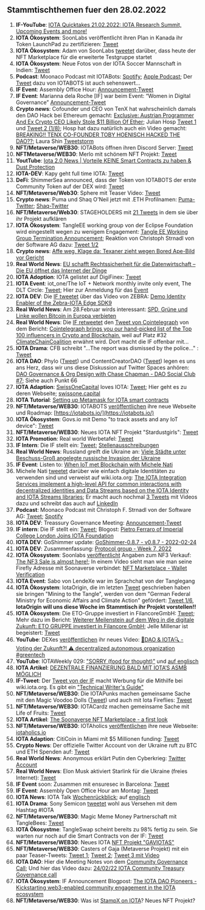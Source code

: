 ## Stammtischthemen fuer den 28.02.2022

1. **IF-YouTube**: [IOTA Quicktakes 21.02.2022: IOTA Research Summit, Upcoming Events and more!](https://www.youtube.com/watch?v=z-JCtsqfGfM)
2. **IOTA Ökosystem**: SoonLabs veröffentlicht ihren Plan in Kanada ihr Token LaunchPad zu zertifizieren: [Tweet](https://twitter.com/soon_labs/status/1496007167689822211?s=20&t=6w9DHWv2FCjA4TE8iGlQhw)
3. **IOTA Ökosystem**: Adam von SoonLabs [tweetet](https://twitter.com/adam_unchained/status/1495981188355350530?s=20&t=6w9DHWv2FCjA4TE8iGlQhw) darüber, dass heute der NFT Marketplace für die erweiterte Testgruppe startet
4. **IOTA Ökosystem**: Neue Fotos von der IOTA Soccer Mannschaft in Indien: [Tweet](https://twitter.com/IOTASoccerTeam/status/1495903753463304192?s=20&t=6w9DHWv2FCjA4TE8iGlQhw)
5. **Podcast**: Moonaco Podcast mit IOTABots: [Spotify](https://open.spotify.com/episode/3VabodTvoQZocdKEpF8dUU?si=e84055ad49ea412c&nd=1); [Apple Podcast](https://podcasts.apple.com/at/podcast/the-moonaco-podcast/id1605887650?i=1000551868250); Der [Tweet](https://twitter.com/iotabots/status/1496079889480523776?s=20&t=0O2LrgWzQltmQF_co8rOPg) dazu von IOTABOTS ist auch sehenswert...
6. **IF Event**: Assembly Office Hour: [Announcement-Tweet](https://twitter.com/assembly_net/status/1495775546499907586?s=20&t=zzIkvYSH_6MIbR7jTW5WlA)
7. **IF Event**: Marianna dela Roche [IF] war beim Event: “Women in Digital Governance” [Announcement-Tweet](https://twitter.com/iota/status/1495730280065376259?s=20&t=zzIkvYSH_6MIbR7jTW5WlA)
8. **Crypto news**: Cofounder und CEO von TenX hat wahrscheinlich damals den DAO Hack bei Ethereum gemacht: [Exclusive: Austrian Programmer And Ex Crypto CEO Likely Stole $11 Billion Of Ether](https://www.forbes.com/sites/laurashin/2022/02/22/exclusive-austrian-programmer-and-ex-crypto-ceo-likely-stole-11-billion-of-ether/?sh=7a3872e87f58); Julian Hosp [Tweet 1](https://twitter.com/julianhosp/status/1496086545086164993?s=20&t=zYG_cT_a0X4WX-sQyxzW5g) und [Tweet 2 (1/8)](https://twitter.com/julianhosp/status/1496112904705572865?s=20&t=zYG_cT_a0X4WX-sQyxzW5g); Hosp hat dazu natürlich auch ein Video gemacht: [BREAKING!! TENX CO-FOUNDER TOBY HOENISCH HACKED THE DAO??](https://www.youtube.com/watch?v=3zcQgc0K2cs); Laura Shin [Tweetstorm](https://twitter.com/laurashin/status/1496087239037698048?s=20&t=KswbfpZuq2BEfJiQzAbaQQ)
9. **NFT/Metaverse/WEB30**: IOTABots öffnen ihren Discord Server: [Tweet](https://twitter.com/iotabots/status/1496148192131489806?s=20&t=CwU-V0xU6eIClf4huxUUVA)
10. **NFTMetaverse/WEB30**: Merlo mit schönem NFT Projekt: [Tweet](https://twitter.com/MerloNFT/status/1389474877548158978?s=20&t=0O2LrgWzQltmQF_co8rOPg)
11. **YoutTube**: [Iota 2.0 News | Vorteile KEINE Smart Contracts zu haben & Dust Protection](https://www.youtube.com/watch?v=uxmOOvmL9PQ)
12. **IOTA-DEV**: Kapy geht full time IOTA: [Tweet](https://twitter.com/Rob_Daykin/status/1496192674981978116?s=20&t=76k9YvOb4-di-ENbh_dLCA)
13. **DeFi**: ShimmerSea announced, dass der Token von IOTABOTS der erste Community Token auf der DEX wird: [Tweet](https://twitter.com/ShimmerSeaDefi/status/1496379298961248259?s=20&t=KswbfpZuq2BEfJiQzAbaQQ)
14. **NFT/Metaverse/Web30**: Sphere mit Teaser Video: [Tweet](https://twitter.com/Sphere_Hub_io/status/1496185591792345093?s=20&t=KswbfpZuq2BEfJiQzAbaQQ)
15. **Crypto news**: Puma und Shaq O'Neil jetzt mit .ETH Profilnamen: [Puma-Twitter](https://twitter.com/PUMA); [Shaq-Twitter](https://twitter.com/SHAQ)
16. **NFT/Metaverse/Web30**: STAGEHOLDERS mit [21 Tweets](https://twitter.com/stageholders/status/1496389399738822660?s=20&t=KswbfpZuq2BEfJiQzAbaQQ) in dem sie über ihr Projekt aufklären
17. **IOTA Ökosystem**: TangleEE working group von der Eclipse Foundation wird eingestellt wegen zu wenigem Engagement: [Tangle EE Working Group Termination Announcement](https://www.eclipse.org/lists/tangle.ee-wg/msg00087.html); Reaktion von Christoph Strnadl von der Software AG dazu: [Tweet 1/2](https://twitter.com/archimate/status/1496752480750915584?s=20&t=UsGudxWHxA8xI3NArQT2Jg)
18. **Crypto news**: [Affe weg, Klage da: Texaner zieht wegen Bored Ape-Bild vor Gericht](https://t3n.de/news/affe-weg-klage-da-texaner-zieht-1453955/)
19. **Real World News**: [EU schafft Rechtssicherheit für die Datenwirtschaft – Die EU öffnet das Internet der Dinge](https://www.handelsblatt.com/politik/international/data-act-eu-schafft-rechtssicherheit-fuer-die-datenwirtschaft-die-eu-oeffnet-das-internet-der-dinge/28093682.html?utm_term=organisch&utm_campaign=standard&utm_medium=social&utm_content=ne&utm_source=Facebook&ticket=ST-55418-k2HfbSCamgJBM19eSO7w-ap4#Echobox=1645595332)
20. **IOTA Adoption**: IOTA gelistet auf DigiFinex: [Tweet](https://twitter.com/DigiFinex/status/1496452929070706691?s=20&t=KswbfpZuq2BEfJiQzAbaQQ)
21. **IOTA Event**: iot_one/The IoT + Network monthly invite only event, The DLT Circle: [Tweet](https://twitter.com/HolgerKoether/status/1496483630356606978?s=20&t=QZtsBENvsxECV0OgyfvztQ); Hier zur Anmeldung für das [Event](https://www.eventbrite.de/e/monthly-dlt-circle-a-round-table-talk-adressing-dlt-in-industrial-iot-tickets-265886131577)
22. **IOTA DEV**: Die [IF tweetet](https://twitter.com/iota/status/1496515735769677825?s=20&t=xo-6ezeaPwPJYy2mrpbREA) über das Video von ZEBRA: [Demo Identity Enabler of the Zebra-IOTA Edge SDK9](https://www.youtube.com/watch?v=UdYrlMgdy5g)
23. **Real World News**: Am 28.Februar wirds interessant: [SPD, Grüne und Linke wollen Bitcoin in Europa verbieten](https://www.btc-echo.de/news/bitcoin-spd-gruene-und-linke-fordern-verbot-in-der-eu-135678/)
24. **Real World News**: Die [IF retweetet](https://twitter.com/iota/status/1496494846718193666?s=20&t=AhCT5S-TsIoEIrhrM2GyCQ) den [Tweet von Cointelegraph](https://twitter.com/Cointelegraph/status/1496190660579414016?s=20&t=AhCT5S-TsIoEIrhrM2GyCQ) von dem Bericht: [Cointelegraph brings you our hand-picked list of the Top 100 influencers in Crypto and Blockchain.](https://cointelegraph.com/top-people-in-crypto-and-blockchain-2022) weil auf Platz #32 [ClimateChainCoalition](https://twitter.com/ClimateChain) erwähnt wird. Dort macht die IF offenbar mit...
25. **IOTA Drama**: CFB schreibt "...The report was dismissed by the police..." : [Tweet](https://twitter.com/c___f___b/status/1496528274440298500?s=20&t=AhCT5S-TsIoEIrhrM2GyCQ)
26. **IOTA DAO**: Phylo ([Tweet](https://twitter.com/PhyloIota/status/1496285433353084929?s=20&t=AhCT5S-TsIoEIrhrM2GyCQ)) und ContentCreatorDAO ([Tweet](https://twitter.com/IOTAcontentDAO/status/1496321193066262531?s=20&t=AhCT5S-TsIoEIrhrM2GyCQ)) legen es uns ans Herz, dass wir uns diese Diskussion auf Twitter Spaces anhören: [DAO Governance & Org Design with Chase Chapman - DAO Social Club #7](https://twitter.com/DAOsocialclub/status/1496281411107672067?s=20&t=AhCT5S-TsIoEIrhrM2GyCQ); Siehe auch Punkt 66
27. **IOTA Adaption**: [SwissOneCapital](https://twitter.com/Swissonecapital) loves IOTA: [Tweet](https://twitter.com/Swissonecapital/status/1496175562028724238?s=20&t=AhCT5S-TsIoEIrhrM2GyCQ); Hier geht es zu deren Webseite; [swissone.capital](https://swissone.capital/)
28. **IOTA Tutorial**: [Setting up Metamask for IOTA smart contracts](https://iotaguide.notion.site/Setting-up-Metamask-for-IOTA-smart-contracts-fa52b6d49f3446e5947f8f37606c82cc)
29. **NFT/Metaverse/WEB30**: IOTABOTS [veröffentlichen](https://twitter.com/iotabots/status/1496592897935826954?s=20&t=2ymzCZEadJRqDYI3pyG4Jw) ihre neue Webseite und Roadmap: [https://iotabots.io/](https://iotabots.io/)
30. **IOTA Ökosystem**: Govs.io mit Demo "to track assets and any IoT device": [Tweet](https://twitter.com/govs_io/status/1496588945081225220?s=20&t=2ymzCZEadJRqDYI3pyG4Jw)
31. **NFT/Metaverse/WEB30**: Neues IOTA NFT Projekt "Stardustgirls": [Tweet](https://twitter.com/stardustgirls1/status/1496546465636040709?s=20&t=2ymzCZEadJRqDYI3pyG4Jw)
32. **IOTA Promotion**: Real world Werbetafel: [Tweet](https://twitter.com/TC081180/status/1496541799258722306?s=20&t=2ymzCZEadJRqDYI3pyG4Jw)
33. **IF Intern**: Die IF stellt ein: [Tweet](https://twitter.com/iota/status/1496409614543474689?s=20&t=2ymzCZEadJRqDYI3pyG4Jw); [Stellenausschreibungen](https://iota.bamboohr.com/jobs/)
34. **Real World News**: Russland greift die Ukraine an: [Viele Städte unter Beschuss-Groß angelegte russische Invasion der Ukraine](https://www.zdf.de/nachrichten/politik/russland-putin-offensive-konflikt-ukraine-100.html)
35. **IF Event**: Listen to: [When IoT met Blockchain with Michele Nati](https://www.it-labs.com/when-iot-met-blockchain-with-michele-nati/)
36. Michele Nati [tweetet](https://twitter.com/michelenati/status/1485704346692116486?s=20) darüber wie einfach digitale Identitäten zu verwenden sind und verweist auf wiki.iota.org: [The IOTA Integration Services implement a high-level API for common interactions with decentralized identities and Data Streams based on the IOTA Identity and IOTA Streams libraries](https://wiki.iota.org/integration-services/welcome); Er macht auch nochmal [3 Tweets](https://twitter.com/michelenati/status/1497952110243196928?s=20) mit Videos dazu und schreibt das auch auf [LinkedIn](https://www.linkedin.com/feed/update/urn:li:ugcPost:6903738539843158016)
37. **Podcast**: Moonaco Podcast mit Christoph F. Strnadl von der Software AG: [Tweet](https://twitter.com/MoonacoPodcast/status/1496804801853669380?s=20&t=Rcwyd7V1CYZCEOdOFpwGeA); [Spotify](https://open.spotify.com/episode/5T6saN4uJgIxJVbmSR97wt?si=b9bc61267bc84847&nd=1)
38. **IOTA DEV**: Treassury Governance Meeting: [Announcement-Tweet](https://twitter.com/PhyloIota/status/1496769669713199104?t=5X_l756jPeoty8v6hWEKtA&s=19) 
39. **IF intern**: Die IF stellt ein: [Tweet](https://twitter.com/iota/status/1496848181572911110?s=20&t=KLSBCsq8SS7vFY4YRLST_A); Blogost: [Pietro Ferraro of Imperial College London Joins IOTA Foundation](https://blog.iota.org/pietro-ferraro-joins-iota-foundation/)
40. **IOTA DEV**: GoShimmer update: [GoShimmer-0.8.7 - v0.8.7 - 2022-02-24](https://github.com/iotaledger/goshimmer/releases/tag/v0.8.7)
41. **IOTA DEV**: Zusammenfassung: [Protocol group - Week 7, 2022](https://github.com/iotaledger/research-updates/discussions/11)
42. **IOTA Ökosystem**: Soonlabs [veröffentlicht](https://twitter.com/soon_labs/status/1497075994590515203?s=20&t=N8YCNsTuXUbjhBtIvp4gYA) Angaben zum NF3 Verkauf: [The NF3 Sale is almost here!](https://soonlabs.medium.com/the-nf3-sale-is-almost-here-71c2c610c2ae); In einem Video sieht man wie man seine Firefly Adresse mit Soonaverse verbindet: [NFT Marketplace - Wallet Verification](https://soonlabs.medium.com/the-nf3-sale-is-almost-here-71c2c610c2ae)
43. **IOTA Event**: Sabo von LendeXe war im Sprachchat von der Tanglegang
44. **IOTA Ökosystem**: IotaOrigin, die im letzten [Tweet](https://twitter.com/origin_iota/status/1496233840284602369?s=20&t=N8YCNsTuXUbjhBtIvp4gYA) geschrieben haben sie bringen "Mining to the Tangle", werden von dem "German Federal Ministry for Economic Affairs and Climate Action" gefördert: [Tweet 1/6](https://twitter.com/origin_iota/status/1497209486049693703?s=20&t=N8YCNsTuXUbjhBtIvp4gYA), **IotaOrigin will uns diese Woche im Stammtisch ihr Projekt vorstellen!!**
45. **IOTA Ökosystem**: Die ETO-Gruppe investiert in FilancoreGmbH: [Tweet](https://twitter.com/EtoGruppe/status/1497182687957766150?s=20&t=N8YCNsTuXUbjhBtIvp4gYA); Mehr dazu im Bericht: [Weiterer Meilenstein auf dem Weg in die digitale Zukunft: ETO GRUPPE investiert in Filancore GmbH](https://www.etogruppe.com/news/aktuelles-von-eto/weiterer-meilenstein-auf-dem-weg-in-die-digitale-zukunft-eto-gruppe-investiert-in-filancore-gmbh.html); Jelle Millenar ist begeistert: [Tweet](https://twitter.com/JelleFm/status/1497188457415946243?s=20&t=N8YCNsTuXUbjhBtIvp4gYA)
46. **YouTube**: DEXes [veröffentlichen](https://twitter.com/_DEXES_/status/1497148996166561808?s=20&t=N8YCNsTuXUbjhBtIvp4gYA) ihr neues Video: [🔎DAO & IOTA🔍 - Voting der Zukunft?! ⚠️ decentralized autonomous organization #greentech](https://www.youtube.com/watch?v=U8-TecEhfys)
47. **YouTube**: IOTAWeekly 029: ["SORRY (food for thought)"](https://www.youtube.com/watch?v=dCFY97GaC-0) und [auf englisch](https://www.youtube.com/watch?v=yjUbAIpZtA8)
48. **IOTA Artikel**: [DEZENTRALE FINANZIERUNG BALD MIT IOTA’S ASMB MÖGLICH](https://krypto-guru.de/news/defi-iota-asmb/)
49. **IF-Tweet**: Der [Tweet von der IF](https://twitter.com/iota/status/1497240448091447297?s=20&t=jjYBAmAYO7HOucRYA7liGA) macht Werbung für die Mithilfe bei wiki.iota.org. Es gibt ein ["Technical Writer's Guide"](https://wiki.iota.org/participate/contribute-to-wiki/for_tws/writer_guide)
50. **NFT/Metaverse/WEB30**: Die IOTAPunks machen gemeinsame Sache mit den Magic Voodoo Dolls ([Tweet](https://twitter.com/IotaPunks_71/status/1497240938061733891?s=20&t=jjYBAmAYO7HOucRYA7liGA)) und auch mit Iota Fireflies: [Tweet](https://twitter.com/IotaPunks_71/status/1497927997436928009?s=20)
51. **NFT/Metaverse/WEB30**: IOTACardz machen gemeinsame Sache mit Life of Fruits: [Tweet](https://twitter.com/NFTiotacardz/status/1497607714507218958?s=20)
52. **IOTA Artikel**: [The Soonaverse NFT Marketplace - a first look](https://buidlassembly.com/Soonaverse_NFT_marketplace_1.html)
53. **NFT/Metaverse/WEB30**: IOTAholics [veröffentlichen](https://twitter.com/iotaholics/status/1497445718851788801?s=20) ihre neue Webseite: [iotaholics.io](https://iotaholics.io/)
54. **IOTA Adaption**: CitiCoin in Miami mit $5 Millionen funding: [Tweet](https://twitter.com/iGregoryJohnson/status/1497328126807851008?s=20)
55. **Crypto News**: Der offizielle Twitter Account von der Ukraine ruft zu BTC und ETH Spenden auf: [Tweet](https://twitter.com/Ukraine/status/1497594592438497282?s=20)
56. **Real World News**: Anonymous erklärt Putin den Cyberkrieg: [Twitter Account](https://twitter.com/YourAnonNews)
57. **Real World News**: Elon Musk aktiviert Starlink für die Ukraine (freies Internet): [Tweet](https://twitter.com/elonmusk/status/1497701484003213317?s=20)
58. **IF Event** soon: Zusammen mit ensuresec in Barcelona: [Tweet](https://twitter.com/michelenati/status/1497303943780741123?s=20)
59. **IF Event**: Assembly Open Office Hour am Montag: [Tweet](https://twitter.com/assembly_net/status/1497949725957443584?s=20)
60. **IOTA News**: IOTA Talk [Wochenrückblick](https://www.iota-talk.com/index.php?article/162-wochenr%C3%BCckblick-vom-20-bis-26-februar-2022/); auf [englisch](https://www.iota-talk.com/index.php?article/163-week-in-review-from-20th-to-26nd-february-2022/)
61. **IOTA Drama**: Sony Semicon [tweetet](https://twitter.com/sonysemiconil/status/1498180812017225730?s=20&t=7eBYHY6jmTqHN1y-sYyuhA) wohl aus Versehen mit dem Hashtag #IOTA
62. **NFT/Metaverse/WEB30**: Magic Meme Money Partnerschaft mit TangleBees: [Tweet](https://twitter.com/Magic_MemeMoney/status/1498265094848921606?s=20&t=7eBYHY6jmTqHN1y-sYyuhA)
63. **IOTA Ökosystme**: TangleSwap scheint bereits zu 98% fertig zu sein. Sie warten nur noch auf die Smart Contracts von der IF: [Tweet](https://twitter.com/TangleSwapE/status/1498237516935221258?s=20&t=3pmLEvOXSceEHAKf6YmnOg)
64. **NFT/Metaverse/WEB30**: Neues IOTA [NFT Projekt "GAVIOTAS"](https://twitter.com/Gav_iotas)
65. **NFT/Metaverse/WEB30**: Casters of Gaja (Metaverse Projekt) mit ein paar Teaser-Tweets: [Tweet 1](https://twitter.com/CastersOfGaia/status/1498001144550936577?s=20&t=M1Z0ZRnXLNXYT6bRYrODdQ); [Tweet 2](https://twitter.com/CastersOfGaia/status/1498221261230686210?s=20&t=M1Z0ZRnXLNXYT6bRYrODdQ); [Tweet 3 mit Video](https://twitter.com/CastersOfGaia/status/1498311508530540548?s=20&t=YPDV6MlvOQEE9HQJqfkCcg)
66. **IOTA DAO**: Hier die Meeting Notes von dem [Community Governance Call](https://github.com/iota-community/Community-Governance/blob/main/meetings/Community_call_notes_24.02.22.md#community-governance); Und hier das Video dazu: [24/02/22 IOTA Community Treasury Governance call](https://www.youtube.com/watch?v=q05rNU8NsZ8)
67. **IOTA Ökosystem**: IF Announcement Blogpost: [The IOTA DAO Pioneers - Kickstarting web3-enabled community engagement in the IOTA ecosystem](https://blog.iota.org/the-iota-dao-pioneers/)
68. **NFT/Metaverse/WEB30**: Was ist [StampX on IOTA](https://twitter.com/StampX_net/status/1493493864828739591)? Neues NFT Projekt?
